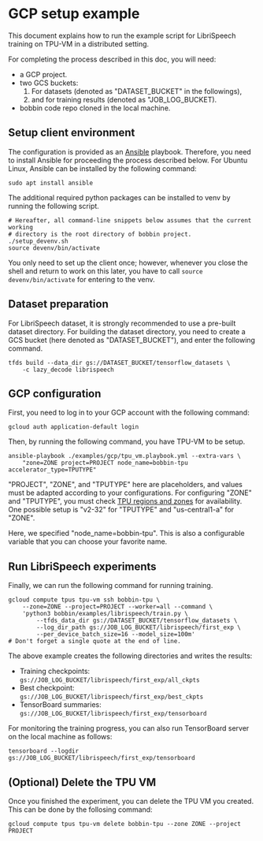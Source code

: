 # GCP setup example

This document explains how to run the example script for LibriSpeech training
on TPU-VM in a distributed setting.

For completing the process described in this doc, you will need:

- a GCP project.
- two GCS buckets:
  1. For datasets (denoted as "DATASET\_BUCKET" in the followings),
  1. and for training results (denoted as "JOB\_LOG\_BUCKET).
- bobbin code repo cloned in the local machine.

## Setup client environment

The configuration is provided as an [Ansible](https://www.ansible.com/)
playbook. Therefore, you need to install Ansible for proceeding the process
described below. For Ubuntu Linux, Ansible can be installed by the following
command:

```
sudo apt install ansible
```

The additional required python packages can be installed to venv by running
the following script.

```
# Hereafter, all command-line snippets below assumes that the current working
# directory is the root directory of bobbin project.
./setup_devenv.sh
source devenv/bin/activate
```

You only need to set up the client once; however, whenever you close the shell
and return to work on this later, you have to call `source devenv/bin/activate`
for entering to the venv.

## Dataset preparation

For LibriSpeech dataset, it is strongly recommended to use a pre-built dataset
directory. For building the dataset directory, you need to create a GCS bucket
(here denoted as "DATASET\_BUCKET"), and enter the following command.

```
tfds build --data_dir gs://DATASET_BUCKET/tensorflow_datasets \
    -c lazy_decode librispeech
```

## GCP configuration

First, you need to log in to your GCP account with the following command:

```
gcloud auth application-default login
```

Then, by running the following command, you have TPU-VM to be setup.

```
ansible-playbook ./examples/gcp/tpu_vm.playbook.yml --extra-vars \
    "zone=ZONE project=PROJECT node_name=bobbin-tpu accelerator_type=TPUTYPE"
```

"PROJECT", "ZONE", and "TPUTYPE" here are placeholders, and values must be
adapted according to your configurations.
For configuring "ZONE" and "TPUTYPE", you must check [TPU regions and
zones](https://cloud.google.com/tpu/docs/regions-zones) for availability.
One possible setup is "v2-32" for "TPUTYPE" and "us-central1-a" for "ZONE".

Here, we specified "node\_name=bobbin-tpu". This is also a configurable variable
that you can choose your favorite name.

## Run LibriSpeech experiments

Finally, we can run the following command for running training.

```
gcloud compute tpus tpu-vm ssh bobbin-tpu \
    --zone=ZONE --project=PROJECT --worker=all --command \
    'python3 bobbin/examples/librispeech/train.py \
        --tfds_data_dir gs://DATASET_BUCKET/tensorflow_datasets \
        --log_dir_path gs://JOB_LOG_BUCKET/librispeech/first_exp \
        --per_device_batch_size=16 --model_size=100m'
# Don't forget a single quote at the end of line.
```

The above example creates the following directories and writes the results:

- Training checkpoints: `gs://JOB_LOG_BUCKET/librispeech/first_exp/all_ckpts`
- Best checkpoint: `gs://JOB_LOG_BUCKET/librispeech/first_exp/best_ckpts`
- TensorBoard summaries: `gs://JOB_LOG_BUCKET/librispeech/first_exp/tensorboard`

For monitoring the training progress, you can also run TensorBoard server on
the local machine as follows:

```
tensorboard --logdir gs://JOB_LOG_BUCKET/librispeech/first_exp/tensorboard
```

## (Optional) Delete the TPU VM

Once you finished the experiment, you can delete the TPU VM you created.
This can be done by the follosing command:

```
gcloud compute tpus tpu-vm delete bobbin-tpu --zone ZONE --project
PROJECT
```
